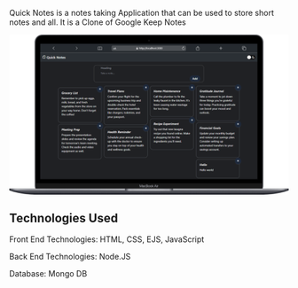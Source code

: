 Quick Notes is a notes taking Application that can be used to store short notes and all.
It is a Clone of Google Keep Notes

<img align="center" alt="" src="./public/img/img.png">


Technologies Used
-----------------
Front End Technologies:
  HTML,
  CSS,
  EJS,
  JavaScript
  
Back End Technologies:
  Node.JS

Database:
  Mongo DB
